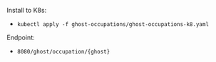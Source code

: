 Install to K8s:
* `kubectl apply -f ghost-occupations/ghost-occupations-k8.yaml`

Endpoint:
* `8080/ghost/occupation/{ghost}`